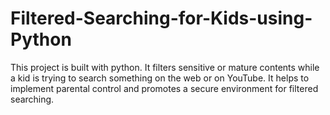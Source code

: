 # Filtered-Searching-for-Kids-using-Python
This project is built with python. It filters sensitive or mature contents while a kid is trying to search something on the web or on YouTube. It helps to implement parental control and promotes a secure environment for filtered searching.
